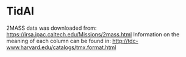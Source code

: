 # TidAl

2MASS data was downloaded from: https://irsa.ipac.caltech.edu/Missions/2mass.html
Information on the meaning of each column can be found in: http://tdc-www.harvard.edu/catalogs/tmx.format.html
